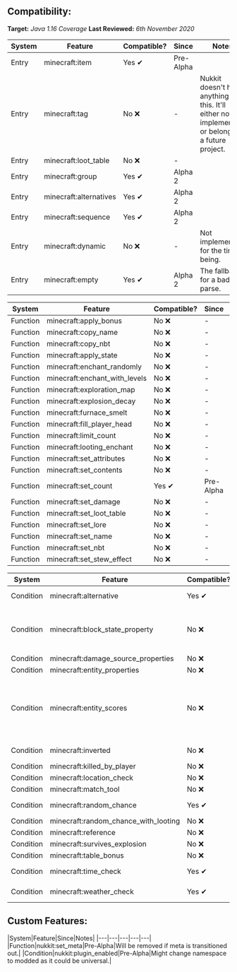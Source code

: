 ## Compatibility:

**Target:** _Java 1.16 Coverage_
**Last Reviewed:** _6th November 2020_

|System|Feature|Compatible?|Since|Notes|
|---|---|---|---|---|
|Entry|minecraft:item|Yes ✔|Pre-Alpha|
|Entry|minecraft:tag|No ❌|-|Nukkit doesn't have anything like this. It'll either not be implemented or belong to a future project.|
|Entry|minecraft:loot_table|No ❌|-|
|Entry|minecraft:group|Yes ✔|Alpha 2|
|Entry|minecraft:alternatives|Yes ✔|Alpha 2|
|Entry|minecraft:sequence|Yes ✔|Alpha 2|
|Entry|minecraft:dynamic|No ❌|-|Not implementing for the time being.|
|Entry|minecraft:empty|Yes ✔|Alpha 2|The fallback for a bad parse.|

|System|Feature|Compatible?|Since|Notes|
|---|---|---|---|---|
|Function|minecraft:apply_bonus|No ❌|-|
|Function|minecraft:copy_name|No ❌|-|
|Function|minecraft:copy_nbt|No ❌|-|
|Function|minecraft:apply_state|No ❌|-|
|Function|minecraft:enchant_randomly|No ❌|-|
|Function|minecraft:enchant_with_levels|No ❌|-|
|Function|minecraft:exploration_map|No ❌|-|
|Function|minecraft:explosion_decay|No ❌|-|
|Function|minecraft:furnace_smelt|No ❌|-|
|Function|minecraft:fill_player_head|No ❌|-|
|Function|minecraft:limit_count|No ❌|-|
|Function|minecraft:looting_enchant|No ❌|-|
|Function|minecraft:set_attributes|No ❌|-|
|Function|minecraft:set_contents|No ❌|-|
|Function|minecraft:set_count|Yes ✔|Pre-Alpha|
|Function|minecraft:set_damage|No ❌|-|
|Function|minecraft:set_loot_table|No ❌|-|
|Function|minecraft:set_lore|No ❌|-|
|Function|minecraft:set_name|No ❌|-|
|Function|minecraft:set_nbt|No ❌|-|
|Function|minecraft:set_stew_effect|No ❌|-|

|System|Feature|Compatible?|Since|Notes|
|---|---|---|---|---|
|Condition|minecraft:alternative|Yes ✔|Pre-Alpha|
|Condition|minecraft:block_state_property|No ❌|-|Not supported on Nukkit 1.0 - Will be implemented in 2.0.|
|Condition|minecraft:damage_source_properties|No ❌|-|
|Condition|minecraft:entity_properties|No ❌|-|
|Condition|minecraft:entity_scores|No ❌|-|Could be implemented with a ScoreboardAPI or when Nukkit gets native support.|
|Condition|minecraft:inverted|No ❌|Yes ✔|Pre-Alpha|
|Condition|minecraft:killed_by_player|No ❌|-|
|Condition|minecraft:location_check|No ❌|-|
|Condition|minecraft:match_tool|No ❌|-|
|Condition|minecraft:random_chance|Yes ✔|Pre-Alpha|
|Condition|minecraft:random_chance_with_looting|No ❌|-|
|Condition|minecraft:reference|No ❌|-|
|Condition|minecraft:survives_explosion|No ❌|-|
|Condition|minecraft:table_bonus|No ❌|-|
|Condition|minecraft:time_check|Yes ✔|Pre-Alpha|
|Condition|minecraft:weather_check|Yes ✔|Pre-Alpha|

## Custom Features:

|System|Feature|Since|Notes|
|---|---|---|---|---|
|Function|nukkit:set_meta|Pre-Alpha|Will be removed if meta is transitioned out.|
|Condition|nukkit:plugin_enabled|Pre-Alpha|Might change namespace to modded as it could be universal.|